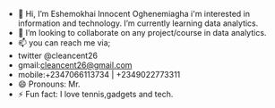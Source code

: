 - 👋 Hi, I’m Eshemokhai Innocent Oghenemiagha 
i'm interested in information and technology.
I’m currently learning data analytics.
- 💞️ I’m looking to collaborate on any project/course in data analytics.
- 📫 you can reach me via;
- twitter @cleancent26
- gmail:cleancent26@gmail.com
- mobile:+2347066113734 | +2349022773311
- 😄 Pronouns: Mr.
- ⚡ Fun fact: I love tennis,gadgets and tech.

<!---
Cleancent26/Cleancent26 is a ✨ special ✨ repository because its `README.md` (this file) appears on your GitHub profile.
You can click the Preview link to take a look at your changes.
--->
